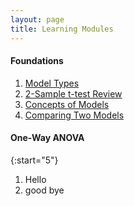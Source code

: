 ```yaml
---
layout: page
title: Learning Modules
---
```


#### Foundations
1. [Model Types](ModelTypes)
1. [2-Sample t-test Review](2TReview)
1. [Concepts of Models](ModelConcepts)
1. [Comparing Two Models](ModelComparison)

#### One-Way ANOVA

{:start="5"}
1. Hello
1. good bye
